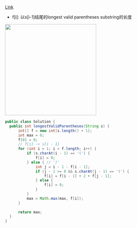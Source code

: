 [Link](https://leetcode.com/problems/longest-valid-parentheses/)

* f[i]: 以s[i-1]结尾的longest valid parentheses substring的长度

<img src="https://lh3.googleusercontent.com/jtD-J8IM9b4gFnjW_mt4R1PJqUMcJzQ-klebDYixwhntNqIrMqBYm7WfojjpEF-b0grQEoJOqtyPtSvGFAOwurIFiFbR-hcKcMhuqNPR2vPyLQ2ZVdAIvtamRNtqK-m7Zh5XQscGWzswFhJZhkhubj4yz8z8vJY8ddgxK0TDyMCD76YSRllFg0yqmTW5hQ4VZTspAE7zSrTxZbTyGX4FBEBuExqgyNWF8uSE3vx_zQHdghh6OrIkArzal9HRrTZa8B6onIYTvDSBcKJpsKcXJ-BdheWOdCwEgA6KRL1BzQEru_D1cW5TAa2BCOTOxMf3Ond0RgAGGQ7vFfSAd1clGMRDIMutwcV1XSWVNTL_ajaAhNKsVralaWEZ8Ul6n8wCe46pKRP4OnTrDBTvae7s9uzMNAZbU1tAKMLeepeM2n1boR1YCkKpQqteclECAbYTUoYx-FfsUHOMNO1a2oN6B-EjxmlGp-Q-g-KrtTeqi6C7aN2UWzwh0yfT2DHH2epD--T0D1JyoRCjUq1p_m0qdckQudPikDJ4gyVRLlKv6hg=w1235-h927-no" width="300">
  
  
  ```java
  public class Solution {
    public int longestValidParentheses(String s) {
        int[] f = new int[s.length() + 1];
        int max = 0;
        f[0] = 0;
        // f[i] -> s[i - 1]
        for (int i = 1; i < f.length; i++) {
            if (s.charAt(i - 1) == '(') {
                f[i] = 0;
            } else { // ')'
                int j = i - 1 - f[i - 1];
                if (j - 1 >= 0 && s.charAt(j - 1) == '(') {
                    f[i] = f[i - 1] + 2 + f[j - 1];
                } else {
                    f[i] = 0;
                }
            }
            max = Math.max(max, f[i]);
        }
        
        return max;
    }
}
  ```
